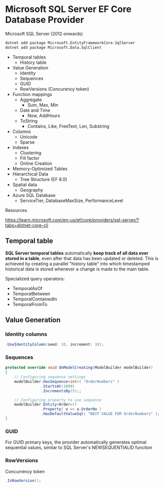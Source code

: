 # Microsoft SQL Server EF Core Database Provider

Microsoft SQL Server (2012 onwards)

``` bash
dotnet add package Microsoft.EntityFrameworkCore.SqlServer
dotnet add package Microsoft.Data.SqlClient
```

- Temporal tables
  - History table
- Value Generation
  - Identity
  - Sequences
  - GUID
  - RowVersions (Concurency token)
- Function mappings
  - Aggregate
    - Sum, Max, Min
  - Date and Time
    - Now, AddHours
  - ToString
    - Contains, Like, FreeText, Len, Substring
- Columns
  - Unicode
  - Sparse
- Indexes
  - Clustering
  - Fill factor
  - Online Creation
- Memory-Optimized Tables
- Hierarchical Data
  - Tree Structure (EF 8.0)
- Spatial data
  - Geography
- Azure SQL Database
  - ServiceTier, DatabaseMaxSize, PerformanceLevel

Resources

https://learn.microsoft.com/en-us/ef/core/providers/sql-server/?tabs=dotnet-core-cli


## Temporal table

**SQL Server temporal tables** automatically **keep track of all data ever stored in a table**, even after that data has been updated or deleted. This is achieved by creating a parallel "history table" into which timestamped historical data is stored whenever a change is made to the main table.

Specialized query operators:

- TemporalAsOf
- TemporalBetween
- TemporalContainedIn
- TemporalFromTo


## Value Generation

### Identity columns

``` csharp
.UseIdentityColumn(seed: 10, increment: 10);
```

### Sequences

``` csharp
protected override void OnModelCreating(ModelBuilder modelBuilder)
{
    // Configuring sequence settings
    modelBuilder.HasSequence<int>( "OrderNumbers" )
                .StartsAt(1000)
                .IncrementsBy(5);;

    // Configuring property to use sequence
    modelBuilder.Entity<Order>()
                .Property( o => o.OrderNo )
                .HasDefaultValueSql( "NEXT VALUE FOR OrderNumbers" );
}
```

### GUID

For GUID primary keys, the provider automatically generates optimal sequential values, similar to SQL Server's NEWSEQUENTIALID function


### RowVersions

Concurrency token

``` csharp
.IsRowVersion();
```
